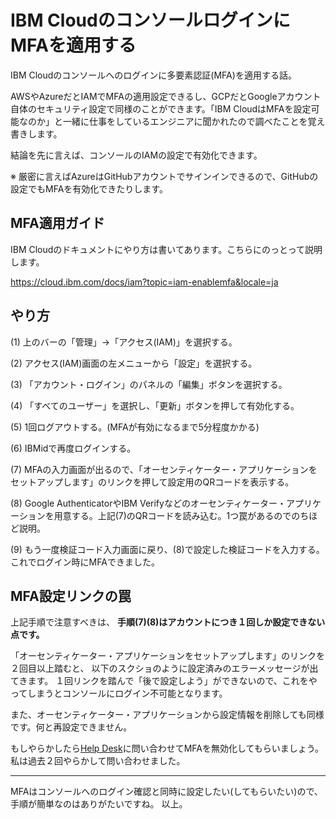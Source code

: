 # IBM CloudのコンソールログインにMFAを適用する

IBM Cloudのコンソールへのログインに多要素認証(MFA)を適用する話。

AWSやAzureだとIAMでMFAの適用設定できるし、GCPだとGoogleアカウント自体のセキュリティ設定で同様のことができます。「IBM CloudはMFAを設定可能なのか」と一緒に仕事をしているエンジニアに聞かれたので調べたことを覚え書きします。

結論を先に言えば、コンソールのIAMの設定で有効化できます。

※ 厳密に言えばAzureはGitHubアカウントでサインインできるので、GitHubの設定でもMFAを有効化できたりします。


## MFA適用ガイド

IBM Cloudのドキュメントにやり方は書いてあります。こちらにのっとって説明します。

https://cloud.ibm.com/docs/iam?topic=iam-enablemfa&locale=ja


## やり方

(1) 上のバーの「管理」→「アクセス(IAM)」を選択する。

(2) アクセス(IAM)画面の左メニューから「設定」を選択する。

(3) 「アカウント・ログイン」のパネルの「編集」ボタンを選択する。

(4) 「すべてのユーザー」を選択し、「更新」ボタンを押して有効化する。

(5) 1回ログアウトする。(MFAが有効になるまで5分程度かかる)

(6) IBMidで再度ログインする。

(7) MFAの入力画面が出るので、「オーセンティケーター・アプリケーションをセットアップします」のリンクを押して設定用のQRコードを表示する。

(8) Google AuthenticatorやIBM Verifyなどのオーセンティケーター・アプリケーションを用意する。上記(7)のQRコードを読み込む。1つ罠があるのでのちほど説明。

(9) もう一度検証コード入力画面に戻り、(8)で設定した検証コードを入力する。これでログイン時にMFAできました。


## MFA設定リンクの罠

上記手順で注意すべきは、 <b>手順(7)(8)はアカウントにつき１回しか設定できない点です。</b>

「オーセンティケーター・アプリケーションをセットアップします」のリンクを２回目以上踏むと、
以下のスクショのように設定済みのエラーメッセージが出てきます。
１回リンクを踏んで「後で設定しよう」ができないので、これをやってしまうとコンソールにログイン不可能となります。

また、オーセンティケーター・アプリケーションから設定情報を削除しても同様です。何と再設定できません。

もしやらかしたら[Help Desk](https://www.ibm.com/ibmid/myibm/help/jp/helpdesk.html)に問い合わせてMFAを無効化してもらいましょう。私は過去２回やらかして問い合わせました。

---

MFAはコンソールへのログイン確認と同時に設定したい(してもらいたい)ので、手順が簡単なのはありがたいですね。
以上。
